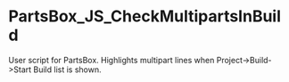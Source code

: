# PartsBox_JS_CheckMultipartsInBuild
User script for PartsBox. Highlights multipart lines when Project->Build->Start Build list is shown.
